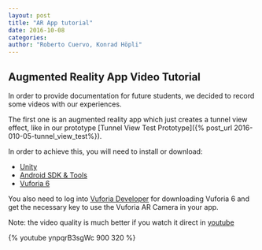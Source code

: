 ```yaml
---
layout: post
title: "AR App tutorial"
date: 2016-10-08
categories:
author: "Roberto Cuervo, Konrad Höpli"
---
```

## Augmented Reality App Video Tutorial

In order to provide documentation for future students, we decided to record some videos with our experiences.

The first one is an augmented reality app which just creates a tunnel view effect, like in our prototype  [Tunnel View Test Prototype]({% post_url 2016-010-05-tunnel_view_test%}).

In order to achieve this, you will need to install or download:

* [Unity](https://unity3d.com/) 
* [Android SDK & Tools](https://developer.android.com/studio/index.html)
* [Vuforia 6](https://developer.vuforia.com/downloads/sdk)


You also need to log into [Vuforia Developer](https://developer.vuforia.com/) for downloading Vuforia 6 and get the necessary key to use the Vuforia AR Camera in your app. 

Note: the video quality is much better if you watch it direct in [youtube](https://www.youtube.com/watch?v=ynpqrB3sgWc)


{% youtube ynpqrB3sgWc 900 320 %}